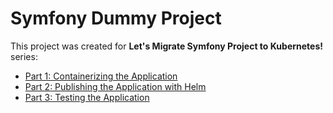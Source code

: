 # Symfony Dummy Project

This project was created for **Let's Migrate Symfony Project to Kubernetes!** series:
* [Part 1: Containerizing the Application](https://itnext.io/containerizing-symfony-application-a2a5a3bd5edc)
* [Part 2: Publishing the Application with Helm](https://itnext.io/publishing-symfony-application-with-helm-ecb525b34289)
* [Part 3: Testing the Application](https://medium.com/@babenko.i.a/testing-symfony-application-d02317d4018a)
